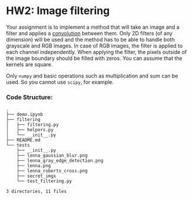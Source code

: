 # HW2: Image filtering

Your assignment is to implement a method that will take an image and a filter and applies a [convolution](https://en.wikipedia.org/wiki/Kernel_%28image_processing%29) between them. Only 2D filters (of any dimension) will be used and the method has to be able to handle both grayscale and RGB images. In case of RGB images, the filter is applied to each channel independently. When applying the filter, the pixels outside of the image boundary should be filled with zeros. You can assume that the kernels are square.

Only `numpy` and basic operations such as multiplication and sum can be used. So you cannot use `scipy`, for example.

### Code Structure:

```text
.
├── demo.ipynb
├── filtering
│   ├── filtering.py
│   ├── helpers.py
│   └── __init__.py
├── README.md
└── tests
    ├── __init__.py
    ├── lenna_gaussian_blur.png
    ├── lenna_gray_edge_detection.png
    ├── lenna.png
    ├── lenna_roberts_cross.png
    ├── secret_imgs
    └── test_filtering.py

3 directories, 11 files

```